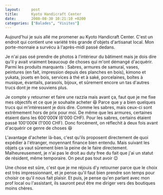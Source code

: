 ```yaml
---
layout:     post
title:      Kyoto Handicraft Center
date:       2008-08-30 10:21:10 +0200
categories: ["Balades", "Visites"]
---
```


Aujourd'hui je suis allé me promener au Kyoto Handicraft Center. C'est un endroit qui contient une variété très
grande d'objets d'artisanat local. Mon porte-monnaie a survécu à l'après-midi passé dedans.

<!--more-->

Je n'ai pas osé prendre de photos à l'intérieur du bâtiment mais je dois dire qu'il y avait vraiment beaucoup de
choses qui m'ont démangé d'acquérir. Parmi les produits marquants : Sabres, armures de samuraï, vases, peintures
(en fait, impression depuis des planches en bois), kimono et yukata, jouets en bois, services à thé et à saké,
porcelaines, boîtes à musique, évantails, parasols, bijoux, et sûrement encore un tas d'autres trucs dont je me
souviens plus.

Je compte y retourner et faire une razzia mais avant ça, faut que je me fixe mes objectifs et ce que je souhaite
acheter :laughing: Parce que y a bien quelques trucs qui m'intéressent je dois dire. Comme les sabres, mais ceux-ci sont
extrêmement hors de prix pour moi. De même que les armures, certaines étaient dans les 600'000¥ (6'000 CHF).
Pour les sabres, certains étaient passé 100'000¥ (1'000 CHF). Donc forcément, on réflechit à deux fois avant
d'acquérir ce genre de choses :laughing:

L'avantage d'acheter là-bas, c'est qu'ils proposent directement de quoi expédier à l'étranger, moyennant finance
bien entendu. Mais suivant les objets ça vaut sûrement bien la peine de le faire directement. Malheureusement, je
n'ai pas le droit au duty free du fait que j'ai un statut de résident, même temporaire. On peut pas tout avoir :wink:

Une chose est sûre, c'est que je me réjouis d'y retourner parce que le choix est très impressionnant, et je pense
qu'il faut bien prendre son temps pour choisir ce qu'il nous fait plaisir. Et puis, je pense qu'en parlant avec mon
prof local ou l'assistant, ils sauront peut être me diriger vers des boutiques moins chères.
